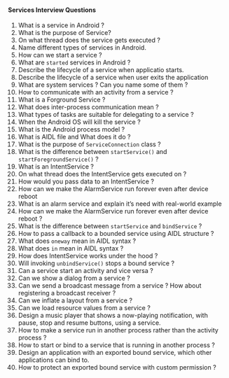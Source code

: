 #### Services Interview Questions

1. What is a service in Android ?
2. What is the purpose of Service?
3. On what thread does the service gets executed ?
4. Name different types of services in Android.
5. How can we start  a service ?
6. What are `started` services in Android ?
7. Describe the lifecycle of a service when applicatio starts.
8. Describe the lifecycle of a service when user exits the application
9. What are system services ? Can you name some of them ?
10. How to communicate with an activity from a service ?
11. What is a Forground Service ? 
12. What does inter-process communication mean ?
13. What types of tasks are suitable for delegating to a service ?
14. When the Android OS will kill the service ?
15. What is the Android process model ?
16. What is AIDL file and What does it do ?
17. What is the purpose of `ServiceConnection` class ?
18. What is the difference between `startService()` and `startForegroundService()` ?
19. What is an IntentService ?
20. On what thread does the IntentService gets executed on ?
21. How would you pass data to an IntentService ?
22. How can we make the AlarmService run forever even after device reboot
23. What is an alarm service and explain it’s need with real-world example
24. How can we make the AlarmService run forever even after device reboot ?
25. What is the difference between `startService` and `bindService` ?
26. How to pass a callback to a bounded service using AIDL structure ?
27. What does `oneway` mean in AIDL syntax ?
28. What does `in` mean in AIDL syntax ?
29. How does IntentService works under the hood ?
30. Will invoking `unbindService()` stops a bound service ?
31. Can a service start an activity and vice versa ?
32. Can we show a dialog from a service ?
33. Can we send a broadcast message from a service ? How about registering a broadcast receiver ?
34. Can we inflate a layout from a service ?
35. Can we load resource values from a service ?
36. Design a music player that shows a now-playing notification, with pause, stop and resume buttons, using  a service.
37. How to make a service run in another process rather than the activity process ?
38. How to start or bind to a service that is running in another process ?
39. Design an application with an exported bound service, which other applications can bind to.
40. How to protect an exported bound service with custom permission ?